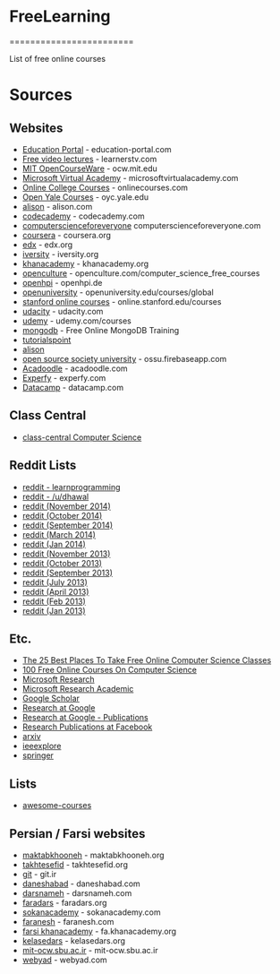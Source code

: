 # FreeLearning
========================

List of free online courses

# Sources

## Websites

* [Education Portal](http://education-portal.com/) - education-portal.com
* [Free video lectures](http://www.learnerstv.com/) - learnerstv.com
* [MIT OpenCourseWare](http://ocw.mit.edu/) - ocw.mit.edu
* [Microsoft Virtual Academy](http://www.microsoftvirtualacademy.com/) - microsoftvirtualacademy.com
* [Online College Courses](http://www.onlinecourses.com/) - onlinecourses.com
* [Open Yale Courses](http://oyc.yale.edu/) - oyc.yale.edu
* [alison](http://alison.com/) - alison.com
* [codecademy](http://www.codecademy.com/) - codecademy.com
* [computerscienceforeveryone](http://www.computerscienceforeveryone.com/) computerscienceforeveryone.com
* [coursera](https://www.coursera.org/) - coursera.org
* [edx](https://www.edx.org/) - edx.org
* [iversity](https://iversity.org/) - iversity.org
* [khanacademy](https://www.khanacademy.org/) - khanacademy.org
* [openculture](http://www.openculture.com/computer_science_free_courses) - openculture.com/computer_science_free_courses
* [openhpi](https://openhpi.de/) - openhpi.de
* [openuniversity](http://www.openuniversity.edu/courses/global) - openuniversity.edu/courses/global
* [stanford online courses](http://online.stanford.edu/courses) - online.stanford.edu/courses
* [udacity](https://www.udacity.com/) - udacity.com
* [udemy](https://www.udemy.com/courses/) - udemy.com/courses
* [mongodb](https://university.mongodb.com/) - Free Online MongoDB Training
* [tutorialspoint](http://www.tutorialspoint.com/index.htm)
* [alison](http://alison.com/learn/Programming)
* [open source society university](https://ossu.firebaseapp.com/) - ossu.firebaseapp.com
* [ Acadoodle](https://www.acadoodle.com/) - acadoodle.com
* [ Experfy](https://www.experfy.com/) - experfy.com
* [ Datacamp](https://www.datacamp.com/) - datacamp.com

## Class Central

* [class-central Computer Science](https://www.class-central.com/subject/cs)

## Reddit Lists

* [reddit - learnprogramming](http://www.reddit.com/r/learnprogramming/)
* [reddit - /u/dhawal](http://www.reddit.com/user/dhawal)
* [reddit (November 2014)](http://www.reddit.com/r/learnprogramming/comments/2ldxqz/)
* [reddit (October 2014)](http://www.reddit.com/r/learnprogramming/comments/2i0mhe/)
* [reddit (September 2014)](http://www.reddit.com/r/learnprogramming/comments/2fd4xl/)
* [reddit (March 2014)](http://www.reddit.com/r/learnprogramming/comments/1zms0p/)
* [reddit (Jan 2014)](http://www.reddit.com/r/learnprogramming/comments/1umnmp/)
* [reddit (November 2013)](http://www.reddit.com/r/learnprogramming/comments/1q18ly/)
* [reddit (October 2013)](http://www.reddit.com/r/learnprogramming/comments/1nwxw2/)
* [reddit (September 2013)](http://www.reddit.com/r/learnprogramming/comments/1lseo4/)
* [reddit (July 2013)](http://www.reddit.com/r/learnprogramming/comments/1hkilr/)
* [reddit (April 2013)](http://www.reddit.com/r/learnprogramming/comments/1bx5mb/)
* [reddit (Feb 2013)](http://www.reddit.com/r/learnprogramming/comments/17xrb2/)
* [reddit (Jan 2013)](http://www.reddit.com/r/learnprogramming/comments/15tzua/)

## Etc.

* [The 25 Best Places To Take Free Online Computer Science Classes](http://www.edudemic.com/the-25-best-places-to-take-free-online-computer-science-classes/)
* [100 Free Online Courses On Computer Science](http://www.efytimes.com/e1/creativenews.asp?edid=140050)
* [Microsoft Research](http://research.microsoft.com/en-us/)
* [Microsoft Research Academic](http://academic.research.microsoft.com/)
* [Google Scholar](http://scholar.google.com/)
* [Research at Google](http://research.google.com/)
* [Research at Google - Publications](http://research.google.com/pubs/papers.html)
* [Research Publications at Facebook](https://www.facebook.com/publications)
* [arxiv](http://arxiv.org/list/cs/recent)
* [ieeexplore](http://ieeexplore.ieee.org/)
* [springer](http://link.springer.com/)

## Lists

* [awesome-courses](https://github.com/prakhar1989/awesome-courses)

## Persian / Farsi websites

* [maktabkhooneh](http://maktabkhooneh.org/) - maktabkhooneh.org
* [takhtesefid](http://takhtesefid.org/) - takhtesefid.org
* [git](http://git.ir/) - git.ir
* [daneshabad](http://daneshabad.com/) - daneshabad.com
* [darsnameh](http://www.darsnameh.com/) - darsnameh.com
* [faradars](http://faradars.org/) - faradars.org
* [sokanacademy](https://www.sokanacademy.com/) - sokanacademy.com
* [faranesh](https://faranesh.com/) - faranesh.com
* [farsi khanacademy](https://fa.khanacademy.org/) - fa.khanacademy.org
* [kelasedars](http://kelasedars.org/) - kelasedars.org
* [mit-ocw.sbu.ac.ir](http://mit-ocw.sbu.ac.ir/) - mit-ocw.sbu.ac.ir
* [webyad](http://www.webyad.com/) - webyad.com

